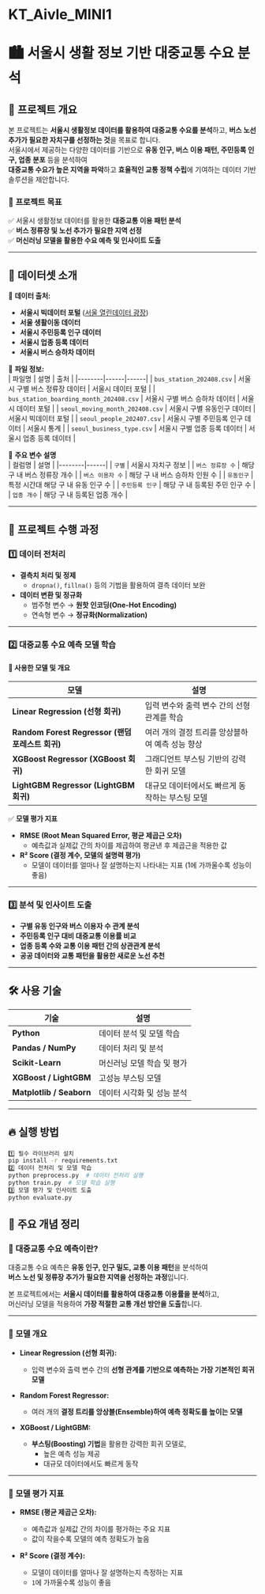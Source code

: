 # KT_Aivle_MINI1
# 🏙️ 서울시 생활 정보 기반 대중교통 수요 분석

## 📝 프로젝트 개요
본 프로젝트는 **서울시 생활정보 데이터를 활용하여 대중교통 수요를 분석**하고, **버스 노선 추가가 필요한 자치구를 선정하는 것**을 목표로 합니다.  
서울시에서 제공하는 다양한 데이터를 기반으로 **유동 인구, 버스 이용 패턴, 주민등록 인구, 업종 분포** 등을 분석하여  
**대중교통 수요가 높은 지역을 파악**하고 **효율적인 교통 정책 수립**에 기여하는 데이터 기반 솔루션을 제안합니다.

### 🎯 **프로젝트 목표**
✅ 서울시 생활정보 데이터를 활용한 **대중교통 이용 패턴 분석**  
✅ **버스 정류장 및 노선 추가가 필요한 지역 선정**  
✅ **머신러닝 모델을 활용한 수요 예측 및 인사이트 도출**  

---

## 📂 데이터셋 소개

📌 **데이터 출처:**  
- **서울시 빅데이터 포털** ([서울 열린데이터 광장](https://data.seoul.go.kr/))  
- **서울 생활이동 데이터**  
- **서울시 주민등록 인구 데이터**  
- **서울시 업종 등록 데이터**  
- **서울시 버스 승하차 데이터**  

📌 **파일 정보:**  
| 파일명 | 설명 | 출처 |
|--------|------|------|
| `bus_station_202408.csv` | 서울시 구별 버스 정류장 데이터 | 서울시 데이터 포털 |
| `bus_station_boarding_month_202408.csv` | 서울시 구별 버스 승하차 데이터 | 서울시 데이터 포털 |
| `seoul_moving_month_202408.csv` | 서울시 구별 유동인구 데이터 | 서울시 빅데이터 포털 |
| `seoul_people_202407.csv` | 서울시 구별 주민등록 인구 데이터 | 서울시 통계 |
| `seoul_business_type.csv` | 서울시 구별 업종 등록 데이터 | 서울시 업종 등록 데이터 |

📌 **주요 변수 설명**  
| 컬럼명 | 설명 |
|--------|------|
| `구별` | 서울시 자치구 정보 |
| `버스 정류장 수` | 해당 구 내 버스 정류장 개수 |
| `버스 이용자 수` | 해당 구 내 버스 승하차 인원 수 |
| `유동인구` | 특정 시간대 해당 구 내 유동 인구 수 |
| `주민등록 인구` | 해당 구 내 등록된 주민 인구 수 |
| `업종 개수` | 해당 구 내 등록된 업종 개수 |

---

## 🚀 프로젝트 수행 과정

### **1️⃣ 데이터 전처리**
- **결측치 처리 및 정제**
  - `dropna()`, `fillna()` 등의 기법을 활용하여 결측 데이터 보완  
- **데이터 변환 및 정규화**
  - 범주형 변수 → **원핫 인코딩(One-Hot Encoding)**  
  - 연속형 변수 → **정규화(Normalization)**  

---

### **2️⃣ 대중교통 수요 예측 모델 학습**
#### 📌 **사용한 모델 및 개요**
| 모델 | 설명 |
|------|------|
| **Linear Regression (선형 회귀)** | 입력 변수와 출력 변수 간의 선형 관계를 학습 |
| **Random Forest Regressor (랜덤 포레스트 회귀)** | 여러 개의 결정 트리를 앙상블하여 예측 성능 향상 |
| **XGBoost Regressor (XGBoost 회귀)** | 그래디언트 부스팅 기반의 강력한 회귀 모델 |
| **LightGBM Regressor (LightGBM 회귀)** | 대규모 데이터에서도 빠르게 동작하는 부스팅 모델 |

✅ **모델 평가 지표**  
- **RMSE (Root Mean Squared Error, 평균 제곱근 오차)**  
  - 예측값과 실제값 간의 차이를 제곱하여 평균낸 후 제곱근을 적용한 값  
- **R² Score (결정 계수, 모델의 설명력 평가)**  
  - 모델이 데이터를 얼마나 잘 설명하는지 나타내는 지표 (1에 가까울수록 성능이 좋음)  

---

### **3️⃣ 분석 및 인사이트 도출**
- **구별 유동 인구와 버스 이용자 수 관계 분석**
- **주민등록 인구 대비 대중교통 이용률 비교**
- **업종 등록 수와 교통 이용 패턴 간의 상관관계 분석**
- **공공 데이터와 교통 패턴을 활용한 새로운 노선 추천**  

---

## 🛠 사용 기술

| 기술 | 설명 |
|------|------|
| **Python** | 데이터 분석 및 모델 학습 |
| **Pandas / NumPy** | 데이터 처리 및 분석 |
| **Scikit-Learn** | 머신러닝 모델 학습 및 평가 |
| **XGBoost / LightGBM** | 고성능 부스팅 모델 |
| **Matplotlib / Seaborn** | 데이터 시각화 및 성능 분석 |

---

## 🔥 실행 방법

### 
```bash
1️⃣ 필수 라이브러리 설치
pip install -r requirements.txt
2️⃣ 데이터 전처리 및 모델 학습
python preprocess.py  # 데이터 전처리 실행
python train.py  # 모델 학습 실행
3️⃣ 모델 평가 및 인사이트 도출
python evaluate.py
```
## 📌 주요 개념 정리

### 🔹 **대중교통 수요 예측이란?**
대중교통 수요 예측은 **유동 인구, 인구 밀도, 교통 이용 패턴**을 분석하여  
**버스 노선 및 정류장 추가가 필요한 지역을 선정하는 과정**입니다.  

본 프로젝트에서는 **서울시 데이터를 활용하여 대중교통 이용률을 분석**하고,  
머신러닝 모델을 적용하여 **가장 적절한 교통 개선 방안을 도출**합니다.  

---

### 🔹 **모델 개요**
- **Linear Regression (선형 회귀):**  
  - 입력 변수와 출력 변수 간의 **선형 관계를 기반으로 예측하는 가장 기본적인 회귀 모델**  

- **Random Forest Regressor:**  
  - 여러 개의 **결정 트리를 앙상블(Ensemble)하여 예측 정확도를 높이는 모델**  

- **XGBoost / LightGBM:**  
  - **부스팅(Boosting) 기법**을 활용한 강력한 회귀 모델로,  
    - 높은 예측 성능 제공  
    - 대규모 데이터에서도 빠르게 동작  

---

### 🔹 **모델 평가 지표**
- **RMSE (평균 제곱근 오차):**  
  - 예측값과 실제값 간의 차이를 평가하는 주요 지표  
  - 값이 작을수록 모델의 예측 정확도가 높음  

- **R² Score (결정 계수):**  
  - 모델이 데이터를 얼마나 잘 설명하는지 측정하는 지표  
  - `1`에 가까울수록 성능이 좋음  



